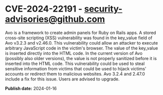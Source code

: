 # CVE-2024-22191 - security-advisories@github.com

Avo is a framework to create admin panels for Ruby on Rails apps. A stored cross-site scripting (XSS) vulnerability was found in the key_value field of Avo v3.2.3 and v2.46.0. This vulnerability could allow an attacker to execute arbitrary JavaScript code in the victim's browser. The value of the key_value is inserted directly into the HTML code. In the current version of Avo (possibly also older versions), the value is not properly sanitized before it is inserted into the HTML code. This vulnerability could be used to steal sensitive information from victims that could be used to hijack victims' accounts or redirect them to malicious websites. Avo 3.2.4 and 2.47.0 include a fix for this issue. Users are advised to upgrade.

**Publish date:** 2024-01-16
